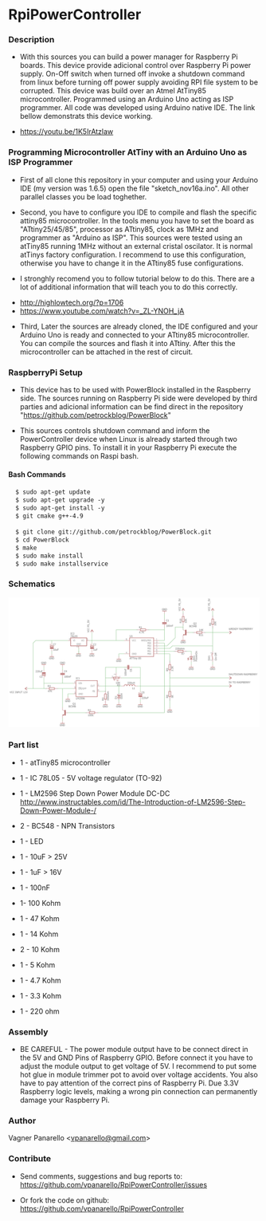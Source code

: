 RpiPowerController
==

### Description

* With this sources you can build a power manager for Raspberry Pi boards. This device provide adicional control over Raspberry Pi power supply. On-Off switch when turned off invoke a shutdown command from linux before turning off power supply avoiding RPI file system to be corrupted.
This device was build over an Atmel AtTiny85 microcontroller. Programmed using an Arduino Uno acting as ISP programmer. All code was developed using Arduino native IDE. The link bellow demonstrats this device working.

- https://youtu.be/1K5IrAtzlaw

### Programming Microcontroller AtTiny with an Arduino Uno as ISP Programmer

* First of all clone this repository in your computer and using your Arduino IDE (my version was 1.6.5) open the file "sketch_nov16a.ino". All other parallel classes you be load toghether.

* Second, you have to configure you IDE to compile and flash the specific attiny85 microcontroller. In the tools menu you have to set the board as "ATtiny25/45/85", processor as ATtiny85, clock as 1MHz and programmer as "Arduino as ISP". This sources were tested using an atTiny85 running 1MHz without an external cristal oscilator. It is normal atTinys factory configuration. I recommend to use this configuration, otherwise you have to change it in the ATtiny85 fuse configurations.

* I stronghly recomend you to follow tutorial below to do this. There are a lot of additional information that will teach you to do this correctly.

- http://highlowtech.org/?p=1706
- https://www.youtube.com/watch?v=_ZL-YNOH_jA

* Third, Later the sources are already cloned, the IDE configured and your Arduino Uno is ready and connected to your ATtiny85 microcontroller. You can compile the sources and flash it into ATtiny. After this the microcontroller can be attached in the rest of circuit.


### RaspberryPi Setup

* This device has to be used with PowerBlock installed in the Raspberry side. The sources running on Raspberry Pi side were developed by third parties and adicional information can be find direct in the repository "https://github.com/petrockblog/PowerBlock"

* This sources controls shutdown command and inform the PowerController device when Linux is already started through two Raspberry GPIO pins. To install it in your Raspberry Pi execute the following commands on Raspi bash.

#### Bash Commands
      $ sudo apt-get update
      $ sudo apt-get upgrade -y
      $ sudo apt-get install -y 
      $ git cmake g++-4.9

      $ git clone git://github.com/petrockblog/PowerBlock.git
      $ cd PowerBlock
      $ make
      $ sudo make install
      $ sudo make installservice


### Schematics

![alt tag](https://raw.githubusercontent.com/vpanarello/RpiPowerController/master/img/powerModule_schematic.png)

### Part list

* 1 - atTiny85 microcontroller
* 1 - IC 78L05 - 5V voltage regulator (TO-92)
* 1 - LM2596 Step Down Power Module DC-DC http://www.instructables.com/id/The-Introduction-of-LM2596-Step-Down-Power-Module-/

* 2 - BC548 - NPN Transistors

* 1 - LED

* 1 - 10uF > 25V
* 1 - 1uF > 16V
* 1 - 100nF

* 1- 100 Kohm
* 1 - 47 Kohm
* 1 - 14 Kohm
* 2 - 10 Kohm
* 1 - 5 Kohm
* 1 - 4.7 Kohm
* 1 - 3.3 Kohm
* 1 - 220 ohm

### Assembly

* BE CAREFUL - The power module output have to be connect direct in the 5V and GND Pins of Raspberry GPIO. Before connect it you have to adjust the module output to get voltage of 5V. I recommend to put some hot glue in module trimmer pot to avoid over voltage accidents. You also have to pay attention of the correct pins of Raspberry Pi. Due 3.3V Raspberry logic levels, making a wrong pin connection can permanently damage your Raspberry Pi.


### Author

Vagner Panarello <<vpanarello@gmail.com>>


### Contribute

* Send comments, suggestions and bug reports to:
https://github.com/vpanarello/RpiPowerController/issues

* Or fork the code on github:
https://github.com/vpanarello/RpiPowerController

